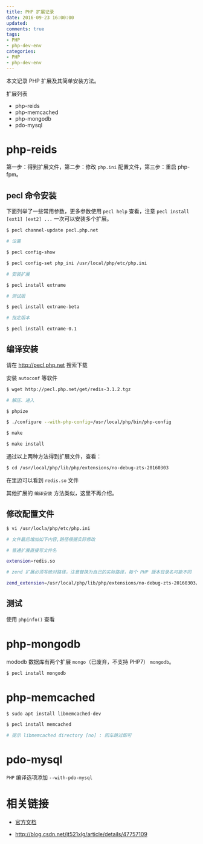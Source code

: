 ```yaml
---
title: PHP 扩展记录
date: 2016-09-23 16:00:00
updated:
comments: true
tags:
- PHP
- php-dev-env
categories:
- PHP
- php-dev-env
---
```


本文记录 PHP 扩展及其简单安装方法。

<!--more-->

扩展列表

* php-reids
* php-memcached
* php-mongodb
* pdo-mysql

# php-reids

第一步：得到扩展文件，第二步：修改 `php.ini` 配置文件，第三步：重启 php-fpm。

## pecl 命令安装

下面列举了一些常用参数，更多参数使用 `pecl help` 查看，注意 `pecl install [ext1] [ext2] ...` 一次可以安装多个扩展。

```bash
$ pecl channel-update pecl.php.net

# 设置

$ pecl config-show

$ pecl config-set php_ini /usr/local/php/etc/php.ini

# 安装扩展

$ pecl install extname

# 测试版

$ pecl install extname-beta

# 指定版本

$ pecl install extname-0.1
```

## 编译安装

请在 http://pecl.php.net 搜索下载  

安装 `autoconf` 等软件

```bash
$ wget http://pecl.php.net/get/redis-3.1.2.tgz

# 解压、进入

$ phpize

$ ./configure --with-php-config=/usr/local/php/bin/php-config

$ make

$ make install
```

通过以上两种方法得到扩展文件，查看：

```bash
$ cd /usr/local/php/lib/php/extensions/no-debug-zts-20160303
```

在里边可以看到 `redis.so` 文件

其他扩展的 `编译安装` 方法类似，这里不再介绍。

## 修改配置文件

```bash
$ vi /usr/locla/php/etc/php.ini

# 文件最后增加如下内容,路径根据实际修改

# 普通扩展直接写文件名

extension=redis.so

# zend 扩展必须写绝对路径，注意替换为自己的实际路径，每个 PHP 版本目录名可能不同

zend_extension=/usr/local/php/lib/php/extensions/no-debug-zts-20160303/xdebug.so
```

## 测试

使用 `phpinfo()` 查看

# php-mongodb

mododb 数据库有两个扩展 `mongo`（已废弃，不支持 PHP7） `mongodb`。

```bash
$ pecl install mongodb
```

# php-memcached

```bash
$ sudo apt install libmemcached-dev

$ pecl install memcached

# 提示 libmemcached directory [no] : 回车跳过即可
```

# pdo-mysql

`PHP` 编译选项添加 `--with-pdo-mysql`

# 相关链接

* [官方文档](http://php.net/manual/zh/install.pecl.php)

* http://blog.csdn.net/jt521xlg/article/details/47757109
